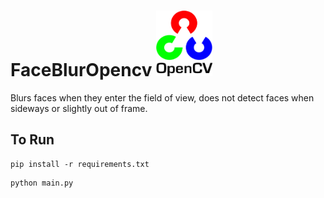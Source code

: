 # FaceBlurOpencv <img src="opencv.png" alt="OpenCV" width="90" height="105">
Blurs faces when they enter the field of view, does not detect faces when sideways or slightly out of frame.

## To Run
```
pip install -r requirements.txt
```

```
python main.py
```
